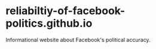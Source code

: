 # reliabiltiy-of-facebook-politics.github.io
Informational website about Facebook's political accuracy.
